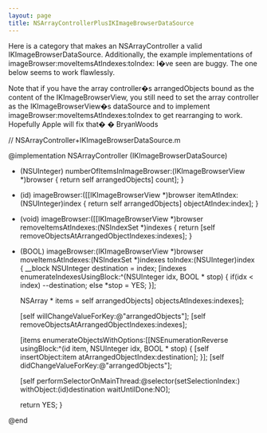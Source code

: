 ```yaml
---
layout: page
title: NSArrayControllerPlusIKImageBrowserDataSource
---
```


Here is a category that makes an NSArrayController a valid IKImageBrowserDataSource. Additionally, the example implementations of imageBrowser:moveItemsAtIndexes:toIndex: I�ve seen are buggy. The one below seems to work flawlessly.

Note that if you have the array controller�s arrangedObjects bound as the content of the IKImageBrowserView, you still need to set the array controller as the IKImageBrowserView�s dataSource and to implement imageBrowser:moveItemsAtIndexes:toIndex to get rearranging to work. Hopefully Apple will fix that�  � BryanWoods

    
// NSArrayController+IKImageBrowserDataSource.m

@implementation NSArrayController (IKImageBrowserDataSource)

- (NSUInteger) numberOfItemsInImageBrowser:(IKImageBrowserView *)browser
{
	return self arrangedObjects] count];
}

- (id) imageBrowser:([[IKImageBrowserView *)browser itemAtIndex:(NSUInteger)index
{
	return self arrangedObjects] objectAtIndex:index];
}

- (void) imageBrowser:([[IKImageBrowserView *)browser removeItemsAtIndexes:(NSIndexSet *)indexes
{
	return [self removeObjectsAtArrangedObjectIndexes:indexes];
}

- (BOOL) imageBrowser:(IKImageBrowserView *)browser moveItemsAtIndexes:(NSIndexSet *)indexes toIndex:(NSUInteger)index
{
	__block NSUInteger destination = index;
	[indexes enumerateIndexesUsingBlock:^(NSUInteger idx, BOOL * stop) {
			if(idx < index)
				--destination;
			else
				*stop = YES;
		}];
	
	NSArray * items = self arrangedObjects] objectsAtIndexes:indexes];

	[self willChangeValueForKey:@"arrangedObjects"];
	[self removeObjectsAtArrangedObjectIndexes:indexes];

	[items enumerateObjectsWithOptions:[[NSEnumerationReverse usingBlock:^(id item, NSUInteger idx, BOOL * stop) {
			[self insertObject:item atArrangedObjectIndex:destination];
		}];
	[self didChangeValueForKey:@"arrangedObjects"];

	[self performSelectorOnMainThread:@selector(setSelectionIndex:) withObject:(id)destination waitUntilDone:NO];

	return YES;
}


@end

